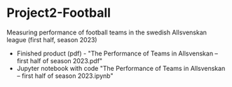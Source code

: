 # Project2-Football
Measuring performance of football teams in the swedish Allsvenskan league (first half, season 2023)

- Finished product (pdf) - "The Performance of Teams in Allsvenskan – first half of season 2023.pdf"
- Jupyter notebook with code "The Performance of Teams in Allsvenskan – first half of season 2023.ipynb"
